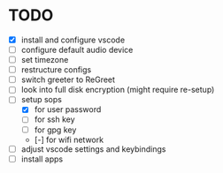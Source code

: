 # TODO

- [x] install and configure vscode
- [ ] configure default audio device
- [ ] set timezone
- [ ] restructure configs
- [ ] switch greeter to ReGreet
- [ ] look into full disk encryption (might require re-setup)
- [ ] setup sops
  - [x] for user password
  - [ ] for ssh key
  - [ ] for gpg key
  - [-] for wifi network
- [ ] adjust vscode settings and keybindings
- [ ] install apps
